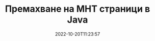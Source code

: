 ---
############################# Static ############################
layout: "auto-gen-merger"
date: 2022-10-20T11:23:57
draft: false
otherformats: mhtml odp ods odt one otp ott pdf pps ppsx ppt pptx rtf tex vdx vsdm

############################# Head ############################
head_title: "Премахване на MHT страници в Java"
head_description: "Премахнете или изтрийте отделна страница или колекция от страници от MHT файл в Java чрез обръщане на реда на страниците с помощта на API за сливане на документи."

############################# Header ############################
title: "Премахване на MHT страници в Java"
description: "Премахнете страниците MHT с няколко реда код на Java."
bg_image: "https://cms.admin.containerize.com/templates/aspose/App_Themes/V3/images/bg/header1.png"
bg_overlay: false
button:
    enable: true
    icon: "fas fa-arrow-down"
    label: "Изтеглете безплатна пробна версия"
    link: "https://downloads.groupdocs.com/merger/java"

############################# SubMenu ############################
submenu:
    enable: true

    left:
        img_alt: "GroupDocs.Merger for Java"
        image: "https://cms.admin.containerize.com/templates/groupdocs/images/product-logos/90x90-noborder/groupdocs-merger-java.png"
        product: "GroupDocs.Merger"
        platform: "Java"

    middle:
        button:

            # button loop
            - link: "https://apireference.groupdocs.com/merger/java"
              text: "Справка за API"

            # button loop
            - link: "https://github.com/groupdocs-merger"
              text: "Примери за кодове"

            # button loop
            - link: "https://products.groupdocs.app/merger/family"
              text: "Демонстрации на живо"

            # button loop
            - link: "https://purchase.groupdocs.com/pricing/merger/java"
              text: "Ценообразуване"

    right:
        link_download: "https://downloads.groupdocs.com/merger"
        link_learn: "https://docs.groupdocs.com/merger/java"
        link_buy: "https://purchase.groupdocs.com"

############################# About ############################
about:
    enable: true
    title: "Относно API на GroupDocs.Merger for Java"
    content: |
        [GroupDocs.Merger for Java](/bg/merger/java/) предлага просто решение за безопасно обединяване и разделяне между широк набор от формати на документи, включително PDF, Microsoft Office (Word, Excel, PowerPoint , OneNote), OpenDocument, HTML, изображения и много други в приложенията на Java. Като добавите само няколко реда от кода, изпълнете няколко операции с документи, като преместване, премахване, завъртане, размяна, извличане или промяна на ориентацията на страниците в документите. API за обединяване на документи също поддържа визуализация на страниците на документи като изображение за анализиране на структурата на документа, форматирането и съдържанието на страницата.
        
        GroupDocs.Merger API е правилният избор за корпоративни решения, които се нуждаят от функции за премахване на файлови страници. Тези API се поддържат добре от всички основни операционни системи и платформи, включително J2SE 7.0 (1.7), J2SE 8.0 (1.8), Java 10.

############################# Steps ############################
steps:
    enable: true
    title_left: "Премахнете MHT файлови страници в Java"
    content_left: |
        [GroupDocs.Merger for Java](/bg/merger/java/) улеснява разработчиците на Java да изтрият една или няколко конкретни страници в MHT файл, като изпълните няколко лесни стъпки.
        
        * Инициализирайте **RemoveOptions** с номера на страници за премахване.
        * Създайте нов екземпляр на **Merger** и подайте пътя на изходния документ като параметър на конструктора.
        * Извикайте **removePages** и подайте обект **RemoveOptions**.
        * Извикайте **save** и посочете пътя на файла, за да запишете получения документ.

    title_right: "Системни изисквания"
    content_right: |
        API на GroupDocs.Merger for Java се поддържат на всички основни платформи и операционни системи. Преди да изпълните кода по-долу, моля, уверете се, че имате следните предпоставки, инсталирани на вашата система.

        * Операционни системи: Microsoft Windows, Linux, MacOS
        * Среди за разработка: NetBeans, IntelliJ IDEA, Eclipse
        * Рамки: J2SE 7.0 (1.7), J2SE 8.0 (1.8), Java 10
        * Изтеглете най-новата версия на GroupDocs.Merger for Java от [Maven](https://repository.groupdocs.com/webapp/#/artifacts/browse/tree/General/repo/com/groupdocs/groupdocs-merger)
         
    code: |
     {{% merger/additional-styles %}}
     {{< merger/code-merger title="Как да премахнете MHT файлови страници с помощта на Java примерен код">}}

        ```java    
        // Премахнете MHT файлови страници с помощта на GroupDocs.Merger API
        // Инициализирайте класа RemoveOptions с избрани номера на страници
        RemoveOptions removeOptions = new RemoveOptions(new int[] { 3, 6 });

        // Инстанциране на сливане с вход MHT документ
        Merger merger = new Merger("input.mht");

        // Извикайте метода removePages и му предайте обект RemoveOptions
        merger.removePages(removeOptions);
    
        // Извикайте метода за запазване и подайте желания път до файла, за да запишете изходния документ
        merger.save("output.mht");
        ```
     {{< /merger/code-merger >}}

############################# Demos ############################
demos:
    enable: true
    title: "Демонстрации на живо - Премахнете MHT страници онлайн"
    content: |
       Премахнете MHT файлови страници веднага, като посетите уебсайта [GroupDocs.Merger Live Demos](https://products.groupdocs.app/splitter/remove-pages/mht).
       Демото на живо има следните предимства.
        
############################# About Formats ############################
about_formats:
    enable: true

############################# More Formats ############################
more_formats:
    enable: true
    title: "Премахване на страници от други формати на документи"
    content: |
        Java документи API за сливане и разделяне за файлови формати и изображения. Премахнете някои от популярните файлови формати, както е посочено по-долу.

############################# Back to top ###############################
back_to_top:
    enable: true
---